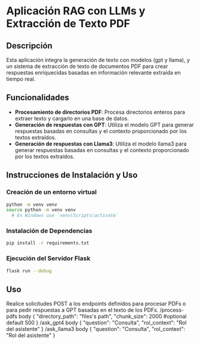 
# Aplicación RAG con LLMs y Extracción de Texto PDF

## Descripción
Esta aplicación integra la generación de texto con modelos (gpt y llama), y un sistema de extracción de texto de documentos PDF para crear respuestas enriquecidas basadas en información relevante extraída en tiempo real.

## Funcionalidades
- **Procesamiento de directorios PDF**: Procesa directorios enteros para extraer texto y cargarlo en una base de datos.
- **Generación de respuestas con GPT**: Utiliza el modelo GPT para generar respuestas basadas en consultas y el contexto proporcionado por los textos extraídos.
- **Generación de respuestas con Llama3**: Utiliza el modelo llama3 para generar respuestas basadas en consultas y el contexto proporcionado por los textos extraídos.
## Instrucciones de Instalación y Uso

### Creación de un entorno virtual
```bash
python -m venv venv
source python -m venv venv
  # En Windows use `venv\Scripts\activate`
```

### Instalación de Dependencias
```bash
pip install -r requirements.txt
```

### Ejecución del Servidor Flask
```bash
flask run --debug 
```

## Uso
Realice solicitudes POST a los endpoints definidos para procesar PDFs o para pedir respuestas a GPT basadas en el texto de los PDFs.
/process-pdfs
body
{
  "directory_path": "files's path",
  "chunk_size": 2000 #optional default 500
}
/ask_gpt4 
body
{
  "question": "Consulta",
  "rol_context": "Rol del asistente"
}
/ask_llama3 
body
{
  "question": "Consulta",
  "rol_context": "Rol del asistente"
}
